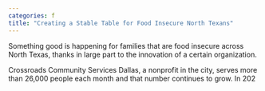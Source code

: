 ```yaml
---
categories: f
title: "Creating a Stable Table for Food Insecure North Texans"
---
```


Something good is happening for families that are food insecure across North Texas, thanks in large part to the innovation of a certain organization.



Crossroads Community Services Dallas, a nonprofit in the city, serves more than 26,000 people each month and that number continues to grow. In 202